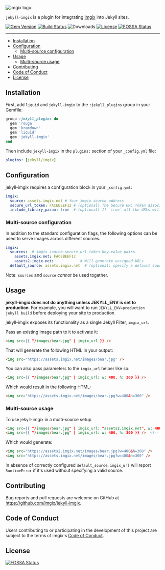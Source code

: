<!-- ix-docs-ignore -->
![imgix logo](https://assets.imgix.net/sdk-imgix-logo.svg)

`jekyll-imgix` is a plugin for integrating [imgix](https://www.imgix.com) into Jekyll sites.

[![Gem Version](https://img.shields.io/gem/v/jekyll-imgix.svg)](https://rubygems.org/gems/jekyll-imgix)
[![Build Status](https://travis-ci.com/imgix/jekyll-imgix.svg)](https://travis-ci.com/imgix/jekyll-imgix)
![Downloads](https://img.shields.io/gem/dt/jekyll-imgix)
[![License](https://img.shields.io/github/license/imgix/drift)](https://github.com/imgix/jekyll-imgix/blob/main/LICENSE)
[![FOSSA Status](https://app.fossa.com/api/projects/git%2Bgithub.com%2Fimgix%2Fjekyll-imgix.svg?type=shield)](https://app.fossa.com/projects/git%2Bgithub.com%2Fimgix%2Fjekyll-imgix?ref=badge_shield)

---
<!-- /ix-docs-ignore -->

- [Installation](#installation)
- [Configuration](#configuration)
    * [Multi-source configuration](#multi-source-configuration)
- [Usage](#usage)
    * [Multi-source usage](#multi-source-usage)
- [Contributing](#contributing)
- [Code of Conduct](#code-of-conduct)
- [License](#license)

## Installation

First, add `liquid` and `jekyll-imgix` to the `:jekyll_plugins` group in your Gemfile:

```rb
group :jekyll_plugins do
  gem 'rouge'
  gem 'kramdown'
  gem 'liquid'
  gem 'jekyll-imgix'
end
```

Then include `jekyll-imgix` in the `plugins:` section of your `_config.yml` file:

``` yaml
plugins: [jekyll/imgix]
```

## Configuration

jekyll-imgix requires a configuration block in your `_config.yml`:

```yaml
imgix:
  source: assets.imgix.net # Your imgix source address
  secure_url_token: FACEBEEF12 # (optional) The Secure URL Token associated with your source
  include_library_param: true  # (optional) If `true` all the URLs will include `ixlib` parameter
```

### Multi-source configuration

In addition to the standard configuration flags, the following options can be used to serve images across different sources.

```yaml
imgix:
  sources:  # imgix source-secure_url_token key-value pairs.
    assets.imgix.net: FACEBEEF12
    assets2.imgix.net:            # Will generate unsigned URLs
  default_source: assets.imgix.net  # (optional) specify a default source for generating URLs.
```

Note: `sources` and `source` *cannot* be used together.

## Usage

**jekyll-imgix does not do anything unless JEKYLL_ENV is set to production**. For example,
you will want to run `JEKYLL_ENV=production jekyll build` before deploying your site to
production.

jekyll-imgix exposes its functionality as a single Jekyll Filter, `imgix_url`.

Pass an existing image path to it to activate it:

```html
<img src={{ "/images/bear.jpg" | imgix_url }} />
```

That will generate the following HTML in your output:

```html
<img src="https://assets.imgix.net/images/bear.jpg" />
```

You can also pass parameters to the `imgix_url` helper like so:

```html
<img src={{ "/images/bear.jpg" | imgix_url: w: 400, h: 300 }} />
```

Which would result in the following HTML:

```html
<img src="https://assets.imgix.net/images/bear.jpg?w=400&h=300" />
```

### Multi-source usage

To use jekyll-imgix in a multi-source setup:

```html
<img src={{ "/images/bear.jpg" | imgix_url: "assets2.imgix.net", w: 400, h: 300 }} />
<img src={{ "/images/bear.jpg" | imgix_url: w: 400, h: 300 }} />  <!-- will use default_source from config -->
```

Which would generate:

```html
<img src="https://assets2.imgix.net/images/bear.jpg?w=400&h=300" />
<img src="https://assets.imgix.net/images/bear.jpg?w=400&h=300" />
```

In absence of correctly configured `default_source`, `imgix_url` will report `RuntimeError` if it's used without specifying a valid source.

## Contributing

Bug reports and pull requests are welcome on GitHub at https://github.com/imgix/jekyll-imgix.

## Code of Conduct
Users contributing to or participating in the development of this project are subject to the terms of imgix's [Code of Conduct](https://github.com/imgix/code-of-conduct).

## License
[![FOSSA Status](https://app.fossa.com/api/projects/git%2Bgithub.com%2Fimgix%2Fjekyll-imgix.svg?type=large)](https://app.fossa.com/projects/git%2Bgithub.com%2Fimgix%2Fjekyll-imgix?ref=badge_large)
